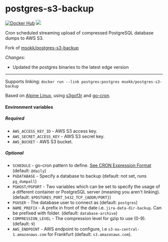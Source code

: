 # postgres-s3-backup
[![Docker Hub](https://img.shields.io/badge/docker-ready-blue.svg)](https://hub.docker.com/r/littlechickengamecompany/postgres-s3-backup/) [![](https://badge.imagelayers.io/littlechickengamecompany/postgres-s3-backup:latest.svg)](https://imagelayers.io/?images=littlechickengamecompany/postgres-s3-backup:latest 'Get your own badge on imagelayers.io')

Cron scheduled streaming upload of compressed PostgreSQL database dumps to AWS S3.

Fork of [msokk/postgres-s3-backup](https://github.com/msokk/Dockerfiles/tree/master/postgres-s3-backup)

*Changes:*

 - Updated the postgres binaries to the latest edge version


----------


Supports linking: `docker run --link postgres:postgres msokk/postgres-s3-backup`

Based on [Alpine Linux](https://hub.docker.com/_/alpine/),
using [s3gof3r](https://github.com/rlmcpherson/s3gof3r/) and [go-cron](https://github.com/odise/go-cron).

#### Environment variables

##### *Required*
* `AWS_ACCESS_KEY_ID` - AWS S3 access key.
* `AWS_SECRET_ACCESS_KEY` - AWS S3 secret key.
* `AWS_BUCKET` - AWS S3 bucket.

##### *Optional*
* `SCHEDULE` - go-cron pattern to define. [See CRON Expression Format](https://godoc.org/github.com/robfig/cron#hdr-CRON_Expression_Format) (default: `@daily`)
* `PGDATABASE` - Specify a database to backup (default: not set, runs `pg_dumpall`)
* `PGHOST/PGPORT` - Two variables which can be set to specify the usage of a different container or PostgreSQL server (meaning you aren't linking). (default: `$POSTGRES_PORT_5432_TCP_{ADDR/PORT}`)
* `PGUSER` - The database user to connect as (default: `postgres`)
* `NAME_PREFIX` - A prefix in front of the date i.e. `jira-data-dir-backup`. Can be prefixed with folder. (default: `database-archive`)
* `COMPRESSION_LEVEL` - The compression level for gzip to use (0-9). (default: `9`)
* `AWS_ENDPOINT` - AWS endpoint to configure, i.e `s3-eu-central-1.amazonaws.com` for Frankfurt (default: `s3.amazonaws.com`).
